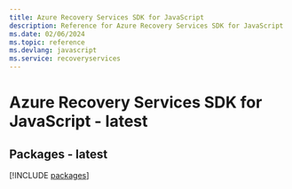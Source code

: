 ```yaml
---
title: Azure Recovery Services SDK for JavaScript
description: Reference for Azure Recovery Services SDK for JavaScript
ms.date: 02/06/2024
ms.topic: reference
ms.devlang: javascript
ms.service: recoveryservices
---
```

# Azure Recovery Services SDK for JavaScript - latest
## Packages - latest
[!INCLUDE [packages](recovery-services-index.md)]